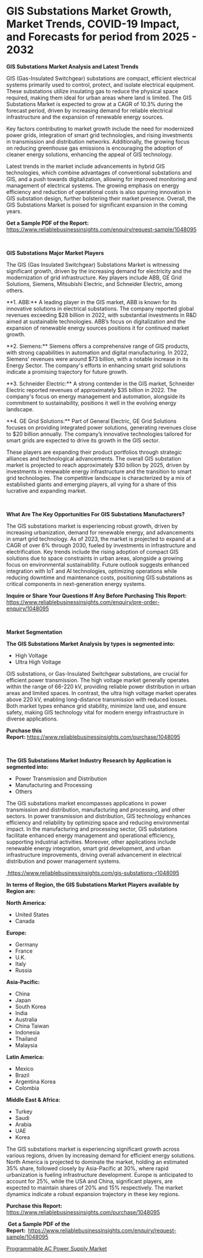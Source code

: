 <p><h1>GIS Substations Market Growth, Market Trends, COVID-19 Impact, and Forecasts for period from 2025 - 2032</h1></p><p><strong>GIS Substations Market Analysis and Latest Trends</strong></p>
<p><p>GIS (Gas-Insulated Switchgear) substations are compact, efficient electrical systems primarily used to control, protect, and isolate electrical equipment. These substations utilize insulating gas to reduce the physical space required, making them ideal for urban areas where land is limited. The GIS Substations Market is expected to grow at a CAGR of 10.3% during the forecast period, driven by increasing demand for reliable electrical infrastructure and the expansion of renewable energy sources. </p><p>Key factors contributing to market growth include the need for modernized power grids, integration of smart grid technologies, and rising investments in transmission and distribution networks. Additionally, the growing focus on reducing greenhouse gas emissions is encouraging the adoption of cleaner energy solutions, enhancing the appeal of GIS technology. </p><p>Latest trends in the market include advancements in hybrid GIS technologies, which combine advantages of conventional substations and GIS, and a push towards digitalization, allowing for improved monitoring and management of electrical systems. The growing emphasis on energy efficiency and reduction of operational costs is also spurring innovation in GIS substation design, further bolstering their market presence. Overall, the GIS Substations Market is poised for significant expansion in the coming years.</p></p>
<p><strong>Get a Sample PDF of the Report:&nbsp;</strong> <a href="https://www.reliablebusinessinsights.com/enquiry/request-sample/1048095?utm_campaign=3439&utm_medium=2&utm_source=Github&utm_content=ia&utm_term=07042025&utm_id=gis-substations">https://www.reliablebusinessinsights.com/enquiry/request-sample/1048095</a></p>
<p>&nbsp;</p>
<p><strong>GIS Substations Major Market Players</strong></p>
<p><p>The GIS (Gas Insulated Switchgear) Substations Market is witnessing significant growth, driven by the increasing demand for electricity and the modernization of grid infrastructure. Key players include ABB, GE Grid Solutions, Siemens, Mitsubishi Electric, and Schneider Electric, among others.</p><p>**1. ABB:** A leading player in the GIS market, ABB is known for its innovative solutions in electrical substations. The company reported global revenues exceeding $28 billion in 2022, with substantial investments in R&D aimed at sustainable technologies. ABB’s focus on digitalization and the expansion of renewable energy sources positions it for continued market growth.</p><p>**2. Siemens:** Siemens offers a comprehensive range of GIS products, with strong capabilities in automation and digital manufacturing. In 2022, Siemens' revenues were around $73 billion, with a notable increase in its Energy Sector. The company's efforts in enhancing smart grid solutions indicate a promising trajectory for future growth.</p><p>**3. Schneider Electric:** A strong contender in the GIS market, Schneider Electric reported revenues of approximately $35 billion in 2022. The company's focus on energy management and automation, alongside its commitment to sustainability, positions it well in the evolving energy landscape.</p><p>**4. GE Grid Solutions:** Part of General Electric, GE Grid Solutions focuses on providing integrated power solutions, generating revenues close to $20 billion annually. The company’s innovative technologies tailored for smart grids are expected to drive its growth in the GIS sector.</p><p>These players are expanding their product portfolios through strategic alliances and technological advancements. The overall GIS substation market is projected to reach approximately $30 billion by 2025, driven by investments in renewable energy infrastructure and the transition to smart grid technologies. The competitive landscape is characterized by a mix of established giants and emerging players, all vying for a share of this lucrative and expanding market.</p></p>
<p>&nbsp;</p>
<p><strong>What Are The Key Opportunities For GIS Substations Manufacturers?</strong></p>
<p><p>The GIS substations market is experiencing robust growth, driven by increasing urbanization, demand for renewable energy, and advancements in smart grid technology. As of 2023, the market is projected to expand at a CAGR of over 6% through 2030, fueled by investments in infrastructure and electrification. Key trends include the rising adoption of compact GIS solutions due to space constraints in urban areas, alongside a growing focus on environmental sustainability. Future outlook suggests enhanced integration with IoT and AI technologies, optimizing operations while reducing downtime and maintenance costs, positioning GIS substations as critical components in next-generation energy systems.</p></p>
<p><strong>Inquire or Share Your Questions If Any Before Purchasing This Report:</strong> <a href="https://www.reliablebusinessinsights.com/enquiry/pre-order-enquiry/1048095?utm_campaign=3439&utm_medium=2&utm_source=Github&utm_content=ia&utm_term=07042025&utm_id=gis-substations">https://www.reliablebusinessinsights.com/enquiry/pre-order-enquiry/1048095</a></p>
<p>&nbsp;</p>
<p><strong>Market Segmentation</strong></p>
<p><strong>The GIS Substations Market Analysis by types is segmented into:</strong></p>
<p><ul><li>High Voltage</li><li>Ultra High Voltage</li></ul></p>
<p><p>GIS substations, or Gas-Insulated Switchgear substations, are crucial for efficient power transmission. The high voltage market generally operates within the range of 66-220 kV, providing reliable power distribution in urban areas and limited spaces. In contrast, the ultra high voltage market operates above 220 kV, enabling long-distance transmission with reduced losses. Both market types enhance grid stability, minimize land use, and ensure safety, making GIS technology vital for modern energy infrastructure in diverse applications.</p></p>
<p><strong>Purchase this Report:&nbsp;</strong><a href="https://www.reliablebusinessinsights.com/purchase/1048095?utm_campaign=3439&utm_medium=2&utm_source=Github&utm_content=ia&utm_term=07042025&utm_id=gis-substations">https://www.reliablebusinessinsights.com/purchase/1048095</a></p>
<p>&nbsp;</p>
<p><strong>The GIS Substations Market Industry Research by Application is segmented into:</strong></p>
<p><ul><li>Power Transmission and Distribution</li><li>Manufacturing and Processing</li><li>Others</li></ul></p>
<p><p>The GIS substations market encompasses applications in power transmission and distribution, manufacturing and processing, and other sectors. In power transmission and distribution, GIS technology enhances efficiency and reliability by optimizing space and reducing environmental impact. In the manufacturing and processing sector, GIS substations facilitate enhanced energy management and operational efficiency, supporting industrial activities. Moreover, other applications include renewable energy integration, smart grid development, and urban infrastructure improvements, driving overall advancement in electrical distribution and power management systems.</p></p>
<p><a href="https://www.reliablebusinessinsights.com/gis-substations-r1048095?utm_campaign=3439&utm_medium=2&utm_source=Github&utm_content=ia&utm_term=07042025&utm_id=gis-substations">&nbsp;https://www.reliablebusinessinsights.com/gis-substations-r1048095</a></p>
<p><strong>In terms of Region, the GIS Substations Market Players available by Region are:</strong></p>
<p>
    <p> <strong> North America: </strong>
        <ul>
            <li>United States</li>
            <li>Canada</li>
        </ul>
        </p> 
    <p> <strong> Europe: </strong>
        <ul>
            <li>Germany</li>
            <li>France</li>
            <li>U.K.</li>
            <li>Italy</li>
            <li>Russia</li>
        </ul>
        </p> 
    <p> <strong> Asia-Pacific: </strong>
        <ul>
            <li>China</li>
            <li>Japan</li>
            <li>South Korea</li>
            <li>India</li>
            <li>Australia</li>
            <li>China Taiwan</li>
            <li>Indonesia</li>
            <li>Thailand</li>
            <li>Malaysia</li>
        </ul>
        </p> 
    <p> <strong> Latin America: </strong>
        <ul>
            <li>Mexico</li>
            <li>Brazil</li>
            <li>Argentina Korea</li>
            <li>Colombia</li>
        </ul>
        </p> 
    <p> <strong> Middle East & Africa: </strong>
        <ul>
            <li>Turkey</li>
            <li>Saudi</li>
            <li>Arabia</li>
            <li>UAE</li>
            <li>Korea</li>
        </ul>
    </p>
    </p>
<p><p>The GIS substations market is experiencing significant growth across various regions, driven by increasing demand for efficient energy solutions. North America is projected to dominate the market, holding an estimated 35% share, followed closely by Asia-Pacific at 30%, where rapid urbanization is fueling infrastructure development. Europe is anticipated to account for 25%, while the USA and China, significant players, are expected to maintain shares of 20% and 15% respectively. The market dynamics indicate a robust expansion trajectory in these key regions.</p></p>
<p><strong>Purchase this Report: </strong><a href="https://www.reliablebusinessinsights.com/purchase/1048095?utm_campaign=3439&utm_medium=2&utm_source=Github&utm_content=ia&utm_term=07042025&utm_id=gis-substations">https://www.reliablebusinessinsights.com/purchase/1048095</a></p>
<p>&nbsp;<strong>Get a Sample PDF of the Report:&nbsp;&nbsp;</strong><a href="https://www.reliablebusinessinsights.com/enquiry/request-sample/1048095?utm_campaign=3439&utm_medium=2&utm_source=Github&utm_content=ia&utm_term=07042025&utm_id=gis-substations">https://www.reliablebusinessinsights.com/enquiry/request-sample/1048095</a></p>
<p><strong></strong></p>
<p><p><a href="https://github.com/huelarnzeba29/Market-Research-Report-List-1/blob/main/programmable-ac-power-supply-market.md?utm_campaign=3439&utm_medium=2&utm_source=Github&utm_content=ia&utm_term=07042025&utm_id=gis-substations">Programmable AC Power Supply Market</a></p></p>